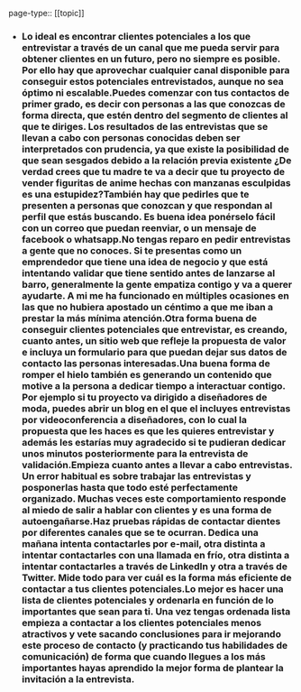page-type:: [[topic]]
- ### Lo ideal es encontrar clientes potenciales a los que entrevistar a través de un canal que me pueda servir para obtener clientes en un futuro, pero no siempre es posible. Por ello hay que aprovechar cualquier canal disponible para conseguir estos potenciales entrevistados, aunque no sea óptimo ni escalable.Puedes comenzar con tus contactos de primer grado, es decir con personas a las que conozcas de forma directa, que estén dentro del segmento de clientes al que te diriges. Los resultados de las entrevistas que se llevan a cabo con personas conocidas deben ser interpretados con prudencia, ya que existe la posibilidad de que sean sesgados debido a la relación previa existente ¿De verdad crees que tu madre te va a decir que tu proyecto de vender figuritas de anime hechas con manzanas esculpidas es una estupidez?También hay que pedirles que te presenten a personas que conozcan y que respondan al perfil que estás buscando. Es buena idea ponérselo fácil con un correo que puedan reenviar, o un mensaje de facebook o whatsapp.No tengas reparo en pedir entrevistas a gente que no conoces. Si te presentas como un emprendedor que tiene una idea de negocio y que está intentando validar que tiene sentido antes de lanzarse al barro, generalmente la gente empatiza contigo y va a querer ayudarte. A mi me ha funcionado en múltiples ocasiones en las que no hubiera apostado un céntimo a que me iban a prestar la más mínima atención.Otra forma buena de conseguir clientes potenciales que entrevistar, es creando, cuanto antes, un sitio web que refleje la propuesta de valor e incluya un formulario para que puedan dejar sus datos de contacto las personas interesadas.Una buena forma de romper el hielo también es generando un contenido que motive a la persona a dedicar tiempo a interactuar contigo. Por ejemplo si tu proyecto va dirigido a diseñadores de moda, puedes abrir un blog en el que el incluyes entrevistas por videoconferencia a diseñadores, con lo cual la propuesta que les haces es que les quieres entrevistar y además les estarías muy agradecido si te pudieran dedicar unos minutos posteriormente para la entrevista de validación.Empieza cuanto antes a llevar a cabo entrevistas. Un error habitual es sobre trabajar las entrevistas y posponerlas hasta que todo esté perfectamente organizado. Muchas veces este comportamiento responde al miedo de salir a hablar con clientes y es una forma de autoengañarse.Haz pruebas rápidas de contactar dientes por diferentes canales que se te ocurran. Dedica una mañana intenta contactarles por e-mail, otra distinta a intentar contactarles con una llamada en frío, otra distinta a intentar contactarles a través de LinkedIn y otra a través de Twitter. Mide todo para ver cuál es la forma más eficiente de contactar a tus clientes potenciales.Lo mejor es hacer una lista de clientes potenciales y ordenarla en función de lo importantes que sean para ti. Una vez tengas ordenada lista empieza a contactar a los clientes potenciales menos atractivos y vete sacando conclusiones para ir mejorando este proceso de contacto (y practicando tus habilidades de comunicación) de forma que cuando llegues a los más importantes hayas aprendido la mejor forma de plantear la invitación a la entrevista.



